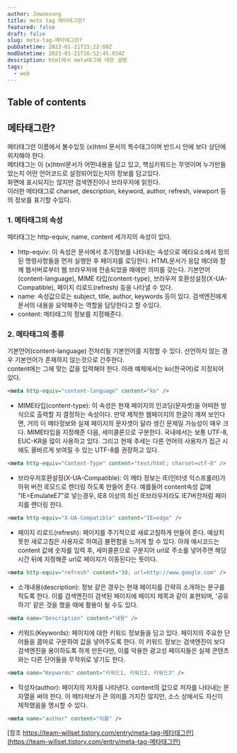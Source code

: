 ```yaml
---
author: Jowoosung
title: meta tag 메타태그란?
featured: false
draft: false
slug: meta-tag-메타태그란?
pubDatetime: 2023-01-21T15:22:00Z
modDatetime: 2023-01-21T16:52:45.934Z
description: html에서 meta태그에 대한 설명
tags: 
  - web
---  
```


## Table of contents

## 메타태그란?
메타태그란 이름에서 볼수있듯 (x)html 문서의 특수태그이며 반드시 <head></head> 안에 <body></body> 보다 상단에 위치해야 한다.  
메타태그는 이 (x)html문서가 어떤내용을 담고 있고, 핵심키워드는 무엇이며 누가만들었는지 어떤 언어코드로 설정되어있는지의 정보를 담고있다.  
화면에 표시되지는 않지만 검색엔진이나 브라우저에 읽힌다.  
이러한 메타태그로 charset, description, keyword, author, refresh, viewport 등의 정보를 표기할 수있다.  

### 1. 메타태그의 속성
메타태그는 http-equiv, name, content 세가지의 속성이 있다.  
- http-equiv: 이 속성은 문서에서 초기정보를 나타내는 속성으로 메타요소에서 정의된 명령사항들을 먼저 실행한 후 페이지를 로딩한다. HTML문서가 응답 헤더와 함께 웹서버로부터 
웹 브라우저에 전송되었을 때에만 의미를 갖는다. 기본언어(content-language), MIME 타입(content-type), 브라우저 호환성설정(X-UA-Compatible), 페이지 리로드(refresh) 등을 나타낼 수 있다.  
- name: 속성값으로는 subject, title, author, keywords 등이 있다. 검색엔진에게 문서의 내용을 요약해주는 역할을 담당한다고 할 수있다.  
- content: 메타태그의 정보를 지정해준다.  

### 2. 메타태그의 종류
기본언어(content-language) 전처리될 기본언어를 지정할 수 있다. 선언하지 않는 경우 기본언어가 존재하지 않는것으로 간주한다.  
content에는 그에 맞는 값을 입력해야 한다. 아래 예제에서는 ko(한국어)로 지정되어 있다.  
```html
<meta http-equiv="content-language" content="ko" />
```

- MIME타입(content-type): 이 속성은 현재 페이지의 인코딩(문자셋)을 어떠한 방식으로 출력할 지 결정하는 속성이다. 만약 제작한 웹페이지의 한글이 깨져 보인다면, 거의 이 메타정보와 실제
페이지의 문자셋이 달라 생긴 문제일 가능성이 매우 크다. MIME타입을 지정해준 다음, 세미콜론으로 구분한다. 국내에서는 보통 UTF-8, EUC-KR을 많이 사용하고 있다. 
그리고 현재 추세는 다른 언어의 사용자가 접근 시에도 올바르게 보여질 수 있는 UTF-8를 권장하고 있다. 
```html
<meta http-equiv="Content-Type" content="text/html; charset=utf-8" />
```

- 브라우저호환설정(X-UA-Compatible): 이 메타 정보는 IE(인터넷 익스프롤러)가 하위 버전 IE모드로 렌더링 하도록 만들어 준다. 예를들어 content속성 값에 "IE=EmulateE7"로 넣는경우,
 IE8 이상의 최신 IE브라우저라도 IE7버전처럼 페이지를 렌더링 한다.  
 ```html
<meta http-equiv="X-UA-Compatible" content="IE=edge" />
```

- 페이지 리로드(refresh): 페이지를 주기적으로 새로고침하게 만들어 준다. 예상치 못한 새로고침은 사용자로 하여금 불편함을 느끼게 할 수 있다. 
아래 예시코드는 content 값에 숫자를 입력 후, 세미콜론으로 구분지어 url로 주소를 넣어주면 해당 시간 뒤에 지정해준 url로 페이지가 이동된다는 뜻이다.  
```html
<meta http-equiv="refresh" content="30; url=http://www.google.com" />
```

- 소개내용(description): 정보 같은 경우는 현재 페이지를 간략히 소개하는 문구를 적도록 한다. 이를 검색엔진이 검색된 페이지에 페이지 제목과 같이 표현되며, 
'공유하기' 같은 것을 했을 때에 활용이 될 수도 있다.  
```html
<meta name="Description" content="내용" />
```

- 키워드(Keywords): 페이지에 대한 키워드 정보들을 담고 있다. 페이지의 주요한 단어들을 콤마로 구분하여 값을 넣어주도록 한다. 이 키워드 정보는 검색엔진이 보다 검색엔진을
 용이하도록 하게 만든다만, 이를 악용한 광고성 페이지들은 실제 콘텐츠와는 다른 단어들을 무작위로 넣기도 한다.  
 ```html 
<meta name="Keywords" content="키워드1, 키워드2, 키워드3" />
```

- 작성자(author): 페이지의 저자를 나타낸다. content의 값으로 저자를 나타내는 문자열을 써야 한다. 이 메타저보가 큰 의미를 가지진 않지만, 소스 상에서도 자신이 제작했음을 명시할 수 있다.    
```html 
<meta name="author" content="이름" />
```

[참조 https://team-willset.tistory.com/entry/meta-tag-메타태그란](https://team-willset.tistory.com/entry/meta-tag-메타태그란)
